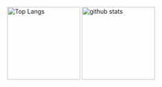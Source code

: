 <!--
**koukemo/koukemo** is a ✨ _special_ ✨ repository because its `README.md` (this file) appears on your GitHub profile.

Here are some ideas to get you started:

- 🔭 I’m currently working on ...
- 🌱 I’m currently learning ...
- 👯 I’m looking to collaborate on ...
- 🤔 I’m looking for help with ...
- 💬 Ask me about ...
- 📫 How to reach me: ...
- 😄 Pronouns: ...
- ⚡ Fun fact: ...
-->

<p align="left"> 
  <img alt="Top Langs" height="170px" src="https://github-readme-stats.vercel.app/api/top-langs/?username=koukemo&layout=compact&show_icons=true&theme=gruvbox" />
  <img alt="github stats" height="170px" src="https://github-readme-stats.vercel.app/api?username=koukemo&theme=gruvbox&show_icons=ture" />
</p>
